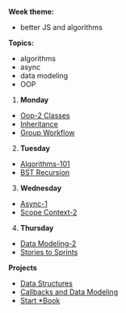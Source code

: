 **Week theme:**  
  * better JS and algorithms  


**Topics:**  
  * algorithms   
  * async  
  * data modeling   
  * OOP  
    

1. **Monday**   
  * [Oop-2 Classes](https://github.com/jankeLearning/content-md/blob/master/app-design/03-oop-2-classes.md)  
  * [Inheritance](https://github.com/jankeLearning/content-md/blob/master/js/03-inheritance.md)
  * [Group Workflow](https://github.com/jankeLearning/content-md/blob/master/git-workflow/03-group-workflow.md) 

2. **Tuesday**  
  * [Algorithms-101](https://github.com/jankeLearning/content-md/blob/master/algorithms/03-algorithms-101.md)  
  * [BST Recursion](https://github.com/jankeLearning/content-md/blob/master/algorithms/03-BST-recursion.md)  

3. **Wednesday**  
  * [Async-1](https://github.com/jankeLearning/content-md/blob/master/js/03-async-1.md)  
  * [Scope Context-2](https://github.com/jankeLearning/content-md/blob/master/js/03-scope-context-2.md)  

4. **Thursday**
  * [Data Modeling-2](https://github.com/jankeLearning/content-md/blob/master/app-design/03-data-modeling-2.md)  
  * [Stories to Sprints](https://github.com/jankeLearning/content-md/blob/master/dev-knowledge/03-stories-to-sprints.md)  
  
**Projects**  
  * [Data Structures](https://github.com/jankeLearning/projects/blob/master/03-data-structures)  
  * [Callbacks and Data Modeling](https://github.com/jankeLearning/projects/blob/master/03-callbacks+dataModeling)  
  * [Start *Book](https://github.com/jankeLearning/projects/blob/master/star-book)

  